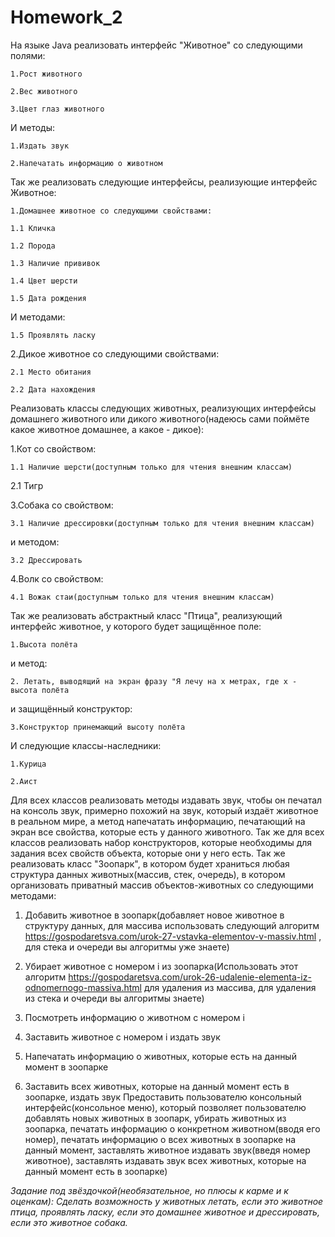 # Homework_2

На языке Java реализовать интерфейс "Животное" со следующими полями:

    1.Рост животного

    2.Вес животного

    3.Цвет глаз животного

И методы:

    1.Издать звук

    2.Напечатать информацию о животном

Так же реализовать следующие интерфейсы, реализующие 
интерфейс Животное:

    1.Домашнее животное со следующими свойствами:

    1.1 Кличка

    1.2 Порода

    1.3 Наличие прививок

    1.4 Цвет шерсти

    1.5 Дата рождения

И методами:


    1.5 Проявлять ласку

2.Дикое животное со следующими свойствами:

    2.1 Место обитания

    2.2 Дата нахождения

Реализовать классы следующих животных, реализующих интерфейсы домашнего животного или дикого животного(надеюсь сами поймёте какое животное домашнее, а какое - дикое):

1.Кот со свойством:

    1.1 Наличие шерсти(доступным только для чтения внешним классам)

2.1 Тигр

3.Собака со свойством:

    3.1 Наличие дрессировки(доступным только для чтения внешним классам)

и методом:

    3.2 Дрессировать

4.Волк со свойством:

    4.1 Вожак стаи(доступным только для чтения внешним классам)
Так же реализовать абстрактный класс "Птица", реализующий интерфейс животное, у которого будет защищённое поле:

    1.Высота полёта
и метод:

    2. Летать, выводящий на экран фразу "Я лечу на x метрах, где x - высота полёта
и защищённый конструктор:

    3.Конструктор принемающий высоту полёта
И следующие классы-наследники:

    1.Курица

    2.Аист

Для всех классов реализовать методы издавать звук, чтобы он печатал на консоль звук, примерно похожий на звук, который издаёт животное в реальном мире, а метод напечатать информацию, печатающий на экран все свойства, которые есть у данного животного. Так же для всех классов реализовать набор конструкторов, которые необходимы для задания всех свойств объекта, которые они у него есть.
Так же реализовать класс "Зоопарк", в котором будет храниться любая структура данных животных(массив, стек, очередь), в котором организовать приватный массив объектов-животных со следующими методами:

1. Добавить животное в зоопарк(добавляет новое животное в структуру данных, для массива использовать следующий алгоритм https://gospodaretsva.com/urok-27-vstavka-elementov-v-massiv.html , для стека и очереди вы алгоритмы уже знаете)

2. Убирает животное с номером i из зоопарка(Использовать этот алгоритм https://gospodaretsva.com/urok-26-udalenie-elementa-iz-odnomernogo-massiva.html для удаления из массива, для удаления из стека и очереди вы алгоритмы знаете)

3. Посмотреть информацию о животном с номером i

4. Заставить животное с номером i издать звук

5. Напечатать информацию о животных, которые есть на данный момент в зоопарке

6. Заставить всех животных, которые на данный момент есть в зоопарке, издать звук
Предоставить пользователю консольный интерфейс(консольное меню), который позволяет пользователю добавлять новых животных в зоопарк, убирать животных из зоопарка, печатать информацию о конкретном животном(вводя его номер), печатать информацию о всех животных в зоопарке на данный момент, заставлять животное издавать звук(введя номер животное), заставлять издавать звук всех животных, которые на данный момент есть в зоопарке)

*Задание под звёздочкой(необязательное, но плюсы к карме и к оценкам): Сделать возможность у животных летать, если это животное птица, проявлять ласку, если это домашнее животное и дрессировать, если это животное собака.*